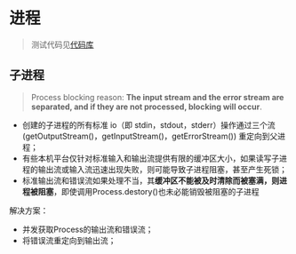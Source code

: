 # 进程

> 测试代码见[代码库](https://gitee.com/oscsc/jvm/tree/master/process)

## 子进程

> Process blocking reason: **The input stream and the error stream are separated, and if they are not processed, blocking will occur**.
>

- 创建的子进程的所有标准 io（即 stdin，stdout，stderr）操作通过三个流 (getOutputStream()，getInputStream()，getErrorStream()) 重定向到父进程；
- 有些本机平台仅针对标准输入和输出流提供有限的缓冲区大小，如果读写子进程的输出流或输入流迅速出现失败，则可能导致子进程阻塞，甚至产生死锁；
- 标准输出流和错误流如果处理不当，其**缓冲区不能被及时清除而被塞满，则进程被阻塞**，即使调用Process.destory()也未必能销毁被阻塞的子进程



解决方案：

- 并发获取Process的输出流和错误流；
- 将错误流重定向到输出流；

